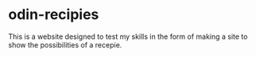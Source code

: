 # odin-recipies
This is a website designed to test my skills in the form of making a site to show the possibilities of a recepie.
